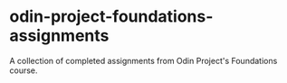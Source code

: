 # odin-project-foundations-assignments
A collection of completed assignments from Odin Project's Foundations course.
